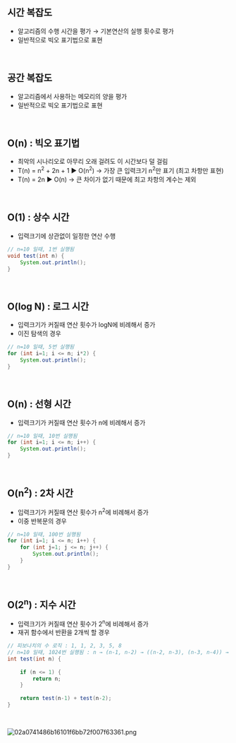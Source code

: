<!-- --- --><!-- title: 알고리즘 복잡도 --><!-- updated: 2022-12-19 07:40:16Z --><!-- created: 2022-12-19 06:57:31Z --><!-- latitude: 37.24108640 --><!-- longitude: 127.17755370 --><!-- altitude: 0.0000 --><!-- --- -->## 시간 복잡도- 알고리즘의 수행 시간을 평가 → 기본연산의 실행 횟수로 평가- 일반적으로 빅오 표기법으로 표현<br>## 공간 복잡도- 알고리즘에서 사용하는 메모리의 양을 평가- 일반적으로 빅오 표기법으로 표현<br>## O(n) : 빅오 표기법- 최악의 시나리오로 아무리 오래 걸려도 이 시간보다 덜 걸림- T(n) = n<sup>2</sup> + 2n + 1 ▶ O(n<sup>2</sup>)  → 가장 큰 입력크기 n<sup>2</sup>만 표기 (최고 차항만 표현)- T(n) = 2n ▶ O(n) → 큰 차이가 없기 때문에 최고 차항의 계수는 제외<br>## O(1) : 상수 시간- 입력크기에 상관없이 일정한 연산 수행```java// n=10 일때, 1번 실행됨void test(int n) {	System.out.println();}```<br>## O(log N) : 로그 시간- 입력크기가 커질때 연산 횟수가 logN에 비례해서 증가- 이진 탐색의 경우```java// n=10 일때, 5번 실행됨for (int i=1; i <= n; i*2) {	System.out.println();}```<br>## O(n) : 선형 시간- 입력크기가 커질때 연산 횟수가 n에 비례해서 증가```java// n=10 일때, 10번 실행됨for (int i=1; i <= n; i++) {	System.out.println();}```<br>## O(n<sup>2</sup>) : 2차 시간- 입력크기가 커질때 연산 횟수가 n<sup>2</sup>에 비례해서 증가- 이중 반복문의 경우```java// n=10 일때, 100번 실행됨for (int i=1; i <= n; i++) {	for (int j=1; j <= n; j++) {		System.out.println();		}}```<br>## O(2<sup>n</sup>) : 지수 시간- 입력크기가 커질때 연산 횟수가 2<sup>n</sup>에 비례해서 증가- 재귀 함수에서 반환을 2개씩 할 경우 ```java// 피보나치의 수 로직 : 1, 1, 2, 3, 5, 8// n=10 일때, 1024번 실행됨 : n → (n-1, n-2) → ((n-2, n-3), (n-3, n-4)) → ...int test(int n) {		if (n <= 1) {		return n;	}		return test(n-1) + test(n-2);}```<br>![02a0741486b16101f6bb72f007f63361.png](/joplinRes/_resources/02a0741486b16101f6bb72f007f63361.png)